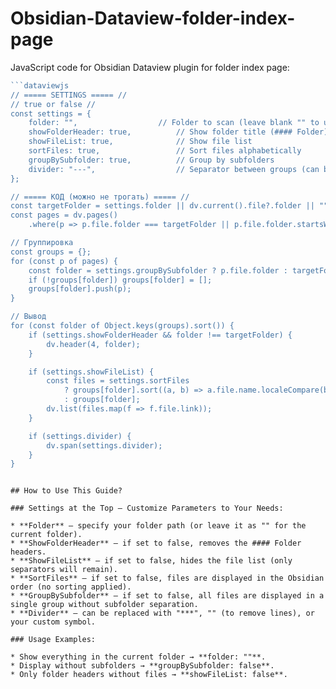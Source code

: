 # Obsidian-Dataview-folder-index-page
JavaScript code for Obsidian Dataview plugin for folder index page:
```js
```dataviewjs
// ===== SETTINGS ===== //
// true or false //
const settings = {
    folder: "",                  // Folder to scan (leave blank "" to use the current folder)
    showFolderHeader: true,          // Show folder title (#### Folder)
    showFileList: true,              // Show file list
    sortFiles: true,                 // Sort files alphabetically
    groupBySubfolder: true,          // Group by subfolders
    divider: "---",                  // Separator between groups (can be changed to "***" or "")
};

// ===== КОД (можно не трогать) ===== //
const targetFolder = settings.folder || dv.current().file?.folder || "";
const pages = dv.pages()
    .where(p => p.file.folder === targetFolder || p.file.folder.startsWith(targetFolder + "/"));

// Группировка
const groups = {};
for (const p of pages) {
    const folder = settings.groupBySubfolder ? p.file.folder : targetFolder;
    if (!groups[folder]) groups[folder] = [];
    groups[folder].push(p);
}

// Вывод
for (const folder of Object.keys(groups).sort()) {
    if (settings.showFolderHeader && folder !== targetFolder) {
        dv.header(4, folder);
    }

    if (settings.showFileList) {
        const files = settings.sortFiles 
            ? groups[folder].sort((a, b) => a.file.name.localeCompare(b.file.name)) 
            : groups[folder];
        dv.list(files.map(f => f.file.link));
    }

    if (settings.divider) {
        dv.span(settings.divider);
    }
}
```
```

## How to Use This Guide?

### Settings at the Top — Customize Parameters to Your Needs:

* **Folder** — specify your folder path (or leave it as "" for the current folder).
* **ShowFolderHeader** — if set to false, removes the #### Folder headers.
* **ShowFileList** — if set to false, hides the file list (only separators will remain).
* **SortFiles** — if set to false, files are displayed in the Obsidian order (no sorting applied).
* **GroupBySubfolder** — if set to false, all files are displayed in a single group without subfolder separation.
* **Divider** — can be replaced with "***", "" (to remove lines), or your custom symbol.

### Usage Examples:

* Show everything in the current folder → **folder: ""**.
* Display without subfolders → **groupBySubfolder: false**.
* Only folder headers without files → **showFileList: false**.
